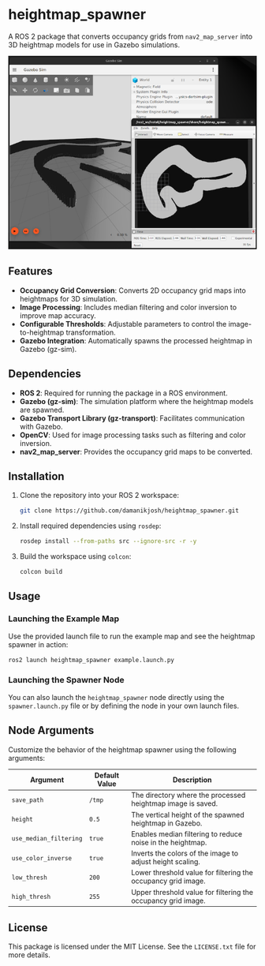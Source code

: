 # heightmap_spawner

A ROS 2 package that converts occupancy grids from `nav2_map_server` into 3D heightmap models for use in Gazebo simulations.

![screenshot](screenshot.png)

## Features
- **Occupancy Grid Conversion**: Converts 2D occupancy grid maps into heightmaps for 3D simulation.
- **Image Processing**: Includes median filtering and color inversion to improve map accuracy.
- **Configurable Thresholds**: Adjustable parameters to control the image-to-heightmap transformation.
- **Gazebo Integration**: Automatically spawns the processed heightmap in Gazebo (gz-sim).

## Dependencies
- **ROS 2**: Required for running the package in a ROS environment.
- **Gazebo (gz-sim)**: The simulation platform where the heightmap models are spawned.
- **Gazebo Transport Library (gz-transport)**: Facilitates communication with Gazebo.
- **OpenCV**: Used for image processing tasks such as filtering and color inversion.
- **nav2_map_server**: Provides the occupancy grid maps to be converted.

## Installation
1. Clone the repository into your ROS 2 workspace:
   ```bash
   git clone https://github.com/damanikjosh/heightmap_spawner.git
   ```
2. Install required dependencies using `rosdep`:
   ```bash
   rosdep install --from-paths src --ignore-src -r -y
   ```
3. Build the workspace using `colcon`:
   ```bash
   colcon build
   ```

## Usage
### Launching the Example Map
Use the provided launch file to run the example map and see the heightmap spawner in action:
```bash
ros2 launch heightmap_spawner example.launch.py
```

### Launching the Spawner Node
You can also launch the `heightmap_spawner` node directly using the `spawner.launch.py` file or by defining the node in your own launch files.

## Node Arguments
Customize the behavior of the heightmap spawner using the following arguments:

| Argument              | Default Value | Description                                                   |
|-----------------------|---------------|---------------------------------------------------------------|
| `save_path`           | `/tmp`        | The directory where the processed heightmap image is saved.   |
| `height`              | `0.5`         | The vertical height of the spawned heightmap in Gazebo.       |
| `use_median_filtering` | `true`       | Enables median filtering to reduce noise in the heightmap.    |
| `use_color_inverse`   | `true`        | Inverts the colors of the image to adjust height scaling.     |
| `low_thresh`          | `200`         | Lower threshold value for filtering the occupancy grid image. |
| `high_thresh`         | `255`         | Upper threshold value for filtering the occupancy grid image. |

## License
This package is licensed under the MIT License. See the `LICENSE.txt` file for more details.
